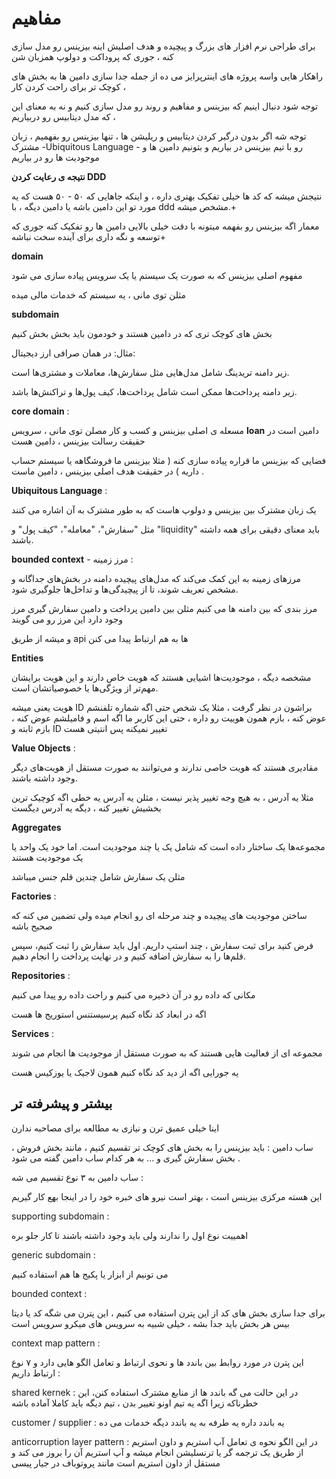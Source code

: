 # مفاهیم

برای طراحی نرم افزار های بزرگ و پیچیده  و هدف اصلیش اینه بیزینس رو مدل سازی کنه ، جوری که پروداکت و دولوپ همزبان شن

راهکار هایی واسه پروژه های اینترپرایز می ده از جمله جدا سازی دامین ها به بخش های کوچک تر برای راحت کردن کار ، 

توجه شود دنبال اینیم که بیزینس و مفاهیم و روند رو مدل سازی کنیم و نه به معنای این که مدل دیتابیس رو دربیاریم ، 

توجه شه اگر بدون درگیر کردن دیتابیس و ریلیشن ها ، تنها بیزینس رو بفهمیم ، زبان مشترک -Ubiquitous Language - رو با تیم بیزینس در بیاریم و بتونیم دامین ها و موجودیت ها رو در بیاریم

**نتیجه ی رعایت کردن DDD**

نتیجش میشه که کد ها خیلی تفکیک بهتری داره ، و اینکه جاهایی که ۵۰ - ۵۰ هست که یه مورد تو این دامین باشه یا دامین دیگه ، با ddd مشخص میشه.+ 

معمار اگه بیزینس رو بفهمه میتونه با دقت خیلی بالایی دامین ها رو تفکیک کنه جوری که توسعه و نگه داری برای آینده سخت نباشه+ 




**domain**

مفهوم اصلی بیزینس که به صورت یک سیستم یا یک سرویس پیاده سازی می شود

مثلن توی مانی ، یه سیستم که خدمات مالی میده

**subdomain**

بخش های کوچک تری که در دامین هستند و خودمون باید بخش بخش کنیم

مثال: در همان صرافی ارز دیجیتال:

زیر دامنه تریدینگ شامل مدل‌هایی مثل سفارش‌ها، معاملات و مشتری‌ها است.

زیر دامنه پرداخت‌ها ممکن است شامل پرداخت‌ها، کیف پول‌ها و تراکنش‌ها باشد.


**core domain** : 

مسعله ی اصلی بیزینس و کسب و کار مصلن توی مانی ، سرویس **loan** دامین است در حقیقت رسالت بیزینس ، دامین هست

فضایی که بیزینس ما قراره پیاده سازی کنه ( مثلا بیزینس ما فروشگاهه یا سیستم حساب داریه ) در حقیقت هدف اصلی بیزینس ، دامین ماست .

**Ubiquitous Language** :

یک زبان مشترک بین بیزینس و دولوپ هاست که به طور مشترک به آن اشاره می کنند

مثل "سفارش"، "معامله"، "کیف پول" و "liquidity" باید معنای دقیقی برای همه داشته باشند.

**bounded context** -  مرز زمینه :

مرزهای زمینه به این کمک می‌کند که مدل‌های پیچیده دامنه در بخش‌های جداگانه و مشخص تعریف شوند، تا از پیچیدگی‌ها و تداخل‌ها جلوگیری شود.

مرز بندی که بین دامنه ها می کنیم مثلن بین دامین پرداخت و دامین سفارش گیری مرز وجود دارد این مرز رو می گویند

و میشه از طریق api  ها به هم ارتباط پیدا می کنن


**Entities**

مشخصه دیگه ، 
موجودیت‌ها اشیایی هستند که هویت خاص دارند و این هویت برایشان مهم‌تر از ویژگی‌ها یا خصوصیاتشان است.

هویت یعنی میشه ID براشون در نظر گرفت ، مثلا یک شخص حتی اگه شماره تلفنشم عوض کنه ، بازم همون هوییت رو داره ، حتی این کاربر ما اگه اسم و فامیلشم عوض کنه ، بازم ثابته و ID تغییر نمیکنه پس انتیتی هست

**Value Objects** :

مقادیری هستند که هویت خاصی ندارند و می‌توانند به صورت مستقل از هویت‌های دیگر وجود داشته باشند.


مثلا یه آدرس ، به هیچ وجه تغییر پذیر نیست ، مثلن یه آدرس یه خطی اگه کوچیک ترین بخشیش تغییر کنه ، دیگه یه آدرس دیگست 


**Aggregates**


مجموعه‌ها یک ساختار داده است که شامل یک یا چند موجودیت است. اما خود یک واحد یا یک موجودیت هستند

مثلن یک سفارش شامل چندین قلم جنس میباشد

**Factories** :

ساختن موجودیت های پیچیده و چند مرحله ای رو انجام میده ولی تضمین می کنه که صحیح باشه

فرض کنید برای ثبت سفارش ، چند استپ داریم. اول باید سفارش را ثبت کنیم، سپس قلم‌ها را به سفارش اضافه کنیم و در نهایت پرداخت را انجام دهیم.

**Repositories** :

مکانی که داده رو در آن ذخیره می کنیم و راحت  داده رو پیدا می کنیم


اگه در ابعاد کد نگاه کنیم پرسیستنس استوریج ها هست


**Services** :

مجموعه ای از فعالیت هایی هستند که به صورت مستقل از موجودیت ها انجام می شوند

یه جورایی اگه از دید کد نگاه کنیم همون لاجیک یا یوزکیس هست



## بیشتر و پیشرفته تر

اینا خیلی عمیق ترن و نیازی به مطالعه برای مصاحبه ندارن


ساب دامین :
باید بیزینس را به بخش های کوچک تر تقسیم کنیم ، مانند بخش فروش ، بخش سفارش گیری و ... به هر کدام ساب دامین گفته می شود .


ساب دامین به ۳ نوع تقسیم می شه :


این هسته مرکزی بیزینس است ، بهتر است نیرو های خبره خود را در اینجا بهع کار گیریم 

supporting subdomain :

اهمییت نوع اول را ندارند ولی باید وجود داشته باشند تا کار جلو بره 

generic subdomain :

می تونیم از ابزار یا پکیج ها هم استفاده کنیم

bounded context  :

برای جدا سازی بخش های کد از این پترن استفاده می کنیم ، این پترن می شگه کد یا دیتا بیس هر بخش باید جدا بشه ، خیلی شبیه به سرویس های میکرو سرویس است 

context map pattern :

این پترن در مورد روابط بین باندد ها و نحوی ارتباط و تعامل الگو هایی دارد و ۷ نوع ارتباط داریم :

shared kernek :
در این حالت می گه باندد ها از منابع مشترک استفاده کنن، این خطرناکه زیرا اگه یه تیم اونو تغییر بدن ، تیم دیگه باید کاملا آماده باشه

customer / supplier : 
یه باندد داره یه طرفه به یه باندد دیگه خدمات می ده

anticorruption layer pattern :
در این الگو نحوه ی تعامل آپ استریم و داون استریم از طریق یک ترجمه گر یا ترنسلیشن انجام میشه و آپ استریم  آن را بروز می کند و مستقل از داون استریم است مانند پروتوباف در جیار پیسی



